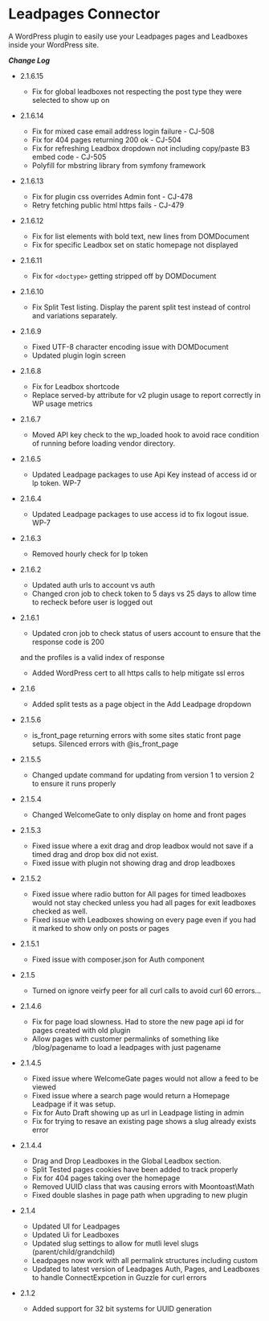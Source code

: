 # Leadpages Connector


A WordPress plugin to easily use your Leadpages pages and Leadboxes inside your WordPress site.

***Change Log***

* 2.1.6.15
    * Fix for global leadboxes not respecting the post type they were selected to show up on

* 2.1.6.14
    * Fix for mixed case email address login failure - CJ-508
    * Fix for 404 pages returning 200 ok - CJ-504
    * Fix for refreshing Leadbox dropdown not including copy/paste B3 embed code - CJ-505
    * Polyfill for mbstring library from symfony framework

* 2.1.6.13
    * Fix for plugin css overrides Admin font - CJ-478
    * Retry fetching public html https fails - CJ-479

* 2.1.6.12
    * Fix for list elements with bold text, new lines from DOMDocument
    * Fix for specific Leadbox set on static homepage not displayed 

* 2.1.6.11
    * Fix for `<doctype>` getting stripped off by DOMDocument

* 2.1.6.10
    * Fix Split Test listing. Display the parent split test instead of control and variations separately.

* 2.1.6.9
    * Fixed UTF-8 character encoding issue with DOMDocument
    * Updated plugin login screen 

* 2.1.6.8
    * Fix for Leadbox shortcode 
    * Replace <meta> served-by attribute for v2 plugin usage to report correctly in WP usage metrics

* 2.1.6.7
    * Moved API key check to the wp_loaded hook to avoid race condition of running before loading vendor directory.

* 2.1.6.5
    * Updated Leadpage packages to use Api Key instead of access id or lp token.  WP-7

* 2.1.6.4
    * Updated Leadpage packages to use access id to fix logout issue. WP-7

* 2.1.6.3
    * Removed hourly check for lp token

* 2.1.6.2
    * Updated auth urls to account vs auth
    * Changed cron job to check token to 5 days vs 25 days to allow time to recheck before user is logged out

* 2.1.6.1
   * Updated cron job to check status of users account to ensure that the response code is 200
    
   and the profiles is a valid index of response
   * Added WordPress cert to all https calls to help mitigate ssl erros

* 2.1.6
    * Added split tests as a page object in the Add Leadpage dropdown

* 2.1.5.6
    * is_front_page returning errors with some sites static front page setups. Silenced errors with @is_front_page
    
* 2.1.5.5
    * Changed update command for updating from version 1 to version 2 to ensure it runs properly
     
* 2.1.5.4
    * Changed WelcomeGate to only display on home and front pages

* 2.1.5.3
    * Fixed issue where a exit drag and drop leadbox would not save if a timed 
    drag and drop box did not exist.
    * Fixed issue with plugin not showing drag and drop leadboxes

* 2.1.5.2
    *  Fixed issue where radio button for All pages for timed leadboxes
    would not stay checked unless you had all pages for exit leadboxes checked as well.
    * Fixed issue with Leadboxes showing on every page even if you had it marked to show only on posts or pages
    
* 2.1.5.1
    * Fixed issue with composer.json for Auth component

* 2.1.5
    * Turned on ignore veirfy peer for all curl calls to avoid curl 60 errors...

* 2.1.4.6
    * Fix for page load slowness. Had to store the new page api id for pages created with old plugin
    * Allow pages with customer permalinks of something like /blog/pagename to load a leadpages with just pagename
    
* 2.1.4.5
    * Fixed issue where WelcomeGate pages would not allow a feed to be viewed
    * Fixed issue where a search page would return a Homepage Leadpage if it was setup.
    * Fix for Auto Draft showing up as url in Leadpage listing in admin
    * Fix for trying to resave an existing page shows a slug already exists error

* 2.1.4.4 
    * Drag and Drop Leadboxes in the Global Leadbox section.
    * Split Tested pages cookies have been added to track properly
    * Fix for 404 pages taking over the homepage
    * Removed UUID class that was causing errors with Moontoast\Math
    * Fixed double slashes in page path when upgrading to new plugin

* 2.1.4
    * Updated UI for Leadpages
    * Updated Ui for Leadboxes
    * Updated slug settings to allow for mutli level slugs (parent/child/grandchild)
    * Leadpages now work with all permalink structures including custom
    * Updated to latest version of Leadpages Auth, Pages, and Leadboxes to handle ConnectExpcetion in Guzzle for curl errors

* 2.1.2 
     * Added support for 32 bit systems for UUID generation


